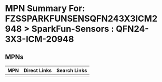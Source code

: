 



# MPN Summary For: FZSSPARKFUNSENSQFN243X3ICM2948 > SparkFun-Sensors : QFN24-3X3-ICM-20948

## MPNs
  

|MPN|Direct Links|Search Links|
| :--- | :--- | :--- |
||||
